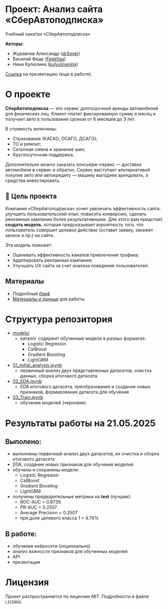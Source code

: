 # Проект: Анализ сайта «СберАвтоподписка»
Учебный хакатон «СберАвтоподписка»

**Авторы:**
- Журавлев Александр ([drSever](https://github.com/drSever))
- Василий Феде ([FedeVas](https://github.com/FedeVas))
- Нина Кулюлина ([kulyulinanina](https://github.com/kulyulinanina))

[Ссылка]() на презентацию (еще в работе).

# О проекте
**СберАвтоподписка** — это сервис долгосрочной аренды автомобилей для физических лиц. Клиент платит фиксированную сумму в месяц и получает авто в пользование сроком от 6 месяцев до 3 лет.

В стоимость включены:
- Страхование (КАСКО, ОСАГО, ДСАГО);
- ТО и ремонт;
- Сезонная смена и хранение шин;
- Круглосуточная поддержка.

Дополнительно можно заказать консьерж-сервис — доставка автомобиля в сервис и обратно.
Сервис выступает альтернативой покупке авто или автокредиту — машину выгоднее арендовать, а средства инвестировать.

## 🎯 Цель проекта
Компания «СберАвтоподписка» хочет увеличить эффективность сайта: улучшить пользовательский опыт, повысить конверсию, сделать рекламные кампании более результативными. Для этого вам предстоит **создать модель**, которая предсказывает *вероятность того, что пользователь совершит целевое действие* (оставит заявку, закажет звонок и пр.) на сайте.

Эта модель поможет:
- Оценивать эффективность каналов привлечения трафика;
- Адаптировать рекламные кампании;
- Улучшать UX сайта за счет анализа поведения пользователей.

## Материалы
- Подробный [бриф](https://lms.skillfactory.ru/asset-v1:SkillFactory+MIFIML-2sem+2025+type@asset+block@бриф_Учебная_задача__Анализ_сайта_.docx)
- [Материалы и данные](https://cloud.mail.ru/public/PXoc/hDmWMRLe6) для работы

# Структура репозитория
- [models/](models)
    - каталог содержит обученные модели в разных форматах:
        - Logistic Regresion
        - CatBoost
        - Gradient Boosting
        - LightGBM
- [01_Initial_analysis.ipynb](https://github.com/drSever/SberAvto/blob/master/01_Initial_analysis.ipynb) 
    - первичный анализ двух представленных датасетов, очистка данных, сборка итогового датасета
- [02_EDA.ipynb](https://github.com/drSever/SberAvto/blob/master/02_EDA.ipynb)
    - EDA итогового датасета, преобразование и создание новых признаков, формирование датасета для обучения
- [03_Train.ipynb](https://github.com/drSever/SberAvto/blob/master/03_Train.ipynb)
    - обучение моделей (черновик)

# Результаты работы на 21.05.2025
## Выполено:
- выполнены первичный анализ двух датасетов, их очистка и сборка итогового датасета
- EDA, создание новых признаков для обучения моделей
- обучены и сохранены модели:
    - Logistic Regresion
    - CatBoost
    - Gradient Boosting
    - LightGBM
- получены предварительные метрики на **test** (лучшие):
    - ROC-AUC = 0.8739
    - PR-AUC = 0.2507
    - Average Precision = 0.2507
    - при доле целевого класса 1 = 4.74%
## В работе:
- обучение нейросети (опционально)
- анализ важности признаков для обученных моделей
- API
- презентация

# Лицензия
Проект распространяется по лицензии MIT. Подробности в файле `LICENSE`.